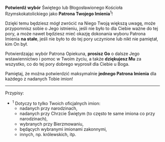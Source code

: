 **Potwierdź wybór** Świętego lub Błogosławionego Kościoła Rzymskokatolickiego jako **Patrona Twojego Imienia**<sup>1</sup>!

Dzięki temu będziesz mógł zwrócić na Niego Twoją większą uwagę, może przypomnisz sobie o Jego istnieniu, jeśli nie było to dla Ciebie ważne do tej pory, a może nawet będziesz mieć okazję dokonania wyboru Patrona Imienia **na stałe**, jeśli nie było to do tej pory uczynione lub nikt nie pamiętał, kim On był.

Potwierdzając wybór Patrona Opiekuna, **prosisz Go** o dalsze Jego wstawiennictwo i pomoc w Twoim życiu, a także **dziękujesz Mu** za wszystko, co do tej pory dobrego wyprosił dla Ciebie u Boga.

Pamiętaj, że można potwierdzić maksymalnie **jednego Patrona Imienia** dla każdego z nadanych Tobie imion!

---
Przypisy:

- <sup>1</sup> Dotyczy to tylko Twoich oficjalnych imion:
  - nadanych przy narodzinach,
  - nadanych przy Chrzcie Świętym (to często te same imiona co przy narodzinach),
  - wybranych przy Bierzmowaniu,
  - będących wybranymi imionami zakonnymi,
  - innych, np. królewskich, itp.
